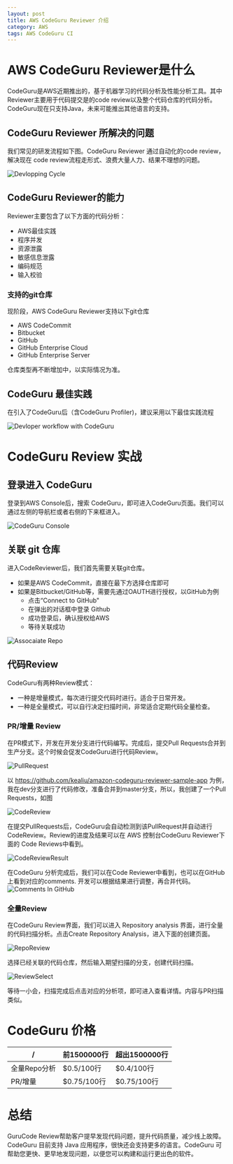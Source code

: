 ```yaml
---
layout: post
title: AWS CodeGuru Reviewer 介绍
category: AWS
tags: AWS CodeGuru CI
---
```


# AWS CodeGuru Reviewer是什么

CodeGuru是AWS近期推出的，基于机器学习的代码分析及性能分析工具。其中Reviewer主要用于代码提交是的code review以及整个代码仓库的代码分析。CodeGuru现在只支持Java，未来可能推出其他语言的支持。

## CodeGuru Reviewer 所解决的问题

我们常见的研发流程如下图。CodeGuru Reviewer 通过自动化的code review，解决现在 code review流程走形式、浪费大量人力、结果不理想的问题。

![Devlopping Cycle](https://d2908q01vomqb2.cloudfront.net/7719a1c782a1ba91c031a682a0a2f8658209adbf/2020/02/28/DevWorkflow.png)

## CodeGuru Reviewer的能力 
Reviewer主要包含了以下方面的代码分析：
- AWS最佳实践
- 程序并发
- 资源泄露
- 敏感信息泄露
- 编码规范
- 输入校验

### 支持的git仓库

现阶段，AWS CodeGuru Reviewer支持以下git仓库
- AWS CodeCommit
- Bitbucket
- GitHub
- GitHub Enterprise Cloud
- GitHub Enterprise Server

仓库类型再不断增加中，以实际情况为准。

## CodeGuru 最佳实践

在引入了CodeGuru后（含CodeGuru Profiler)，建议采用以下最佳实践流程

![Devloper workflow with CodeGuru](https://d2908q01vomqb2.cloudfront.net/7719a1c782a1ba91c031a682a0a2f8658209adbf/2020/02/28/bigPicture.png)

# CodeGuru Review 实战

## 登录进入 CodeGuru

登录到AWS Console后，搜索 CodeGuru，即可进入CodeGuru页面。我们可以通过左侧的导航栏或者右侧的下来框进入。

![CodeGuru Console](https://github.com/kealiu/kealiu.github.io/blob/master/images/2020-08-22-CodeGuru/ConsoleMain.JPG)

## 关联 git 仓库

进入CodeReviewer后，我们首先需要关联git仓库。 
- 如果是AWS CodeCommit，直接在最下方选择仓库即可
- 如果是Bitbucket/GitHub等，需要先通过OAUTH进行授权，以GitHub为例
    - 点击“Connect to GitHub"
    - 在弹出的对话框中登录 Github
    - 成功登录后，确认授权给AWS
    - 等待关联成功

![Assocaiate Repo](https://github.com/kealiu/kealiu.github.io/blob/master/images/2020-08-22-CodeGuru/associate_repo.JPG)


## 代码Review

CodeGuru有两种Review模式：
- 一种是增量模式，每次进行提交代码时进行。适合于日常开发。
- 一种是全量模式，可以自行决定扫描时间，非常适合定期代码全量检查。

### PR/增量 Review

在PR模式下，开发在开发分支进行代码编写。完成后，提交Pull Requests合并到生产分支。这个时候会促发CodeGuru进行代码Review。

![PullRequest](https://github.com/kealiu/kealiu.github.io/blob/master/images/2020-08-22-CodeGuru/PullRequests.JPG)


以 https://github.com/kealiu/amazon-codeguru-reviewer-sample-app 为例，我在dev分支进行了代码修改，准备合并到master分支，所以，我创建了一个Pull Requests，如图

![CodeReview](https://raw.githubusercontent.com/kealiu/kealiu.github.io/master/images/2020-08-22-CodeGuru/CodeReview.JPG)

在提交PullRequests后，CodeGuru会自动检测到该PullRequest并自动进行CodeReview。Review的进度及结果可以在 AWS 控制台CodeGuru Reviewer下面的 Code Reviews中看到。

![CodeReviewResult](https://github.com/kealiu/kealiu.github.io/blob/master/images/2020-08-22-CodeGuru/CodeReviewResult.JPG)

在CodeGuru 分析完成后，我们可以在Code Reviewer中看到，也可以在GitHub上看到对应的comments. 开发可以根据结果进行调整，再合并代码。
![Comments In GitHub](https://github.com/kealiu/kealiu.github.io/blob/master/images/2020-08-22-CodeGuru/comments.JPG)

### 全量Review

在CodeGuru Review界面，我们可以进入 Repository analysis 界面，进行全量的代码扫描分析。点击Create Repository Analysis，进入下面的创建页面。

![RepoReview](https://github.com/kealiu/kealiu.github.io/blob/master/images/2020-08-22-CodeGuru/code-repo.JPG)

选择已经关联的代码仓库，然后输入期望扫描的分支，创建代码扫描。

![ReviewSelect](https://github.com/kealiu/kealiu.github.io/blob/master/images/2020-08-22-CodeGuru/create_repo_review.JPG)

等待一小会，扫描完成后点击对应的分析项，即可进入查看详情。内容与PR扫描类似。

# CodeGuru 价格

 / | 前1500000行 | 超出1500000行
---|--- |---
全量Repo分析 | $0.5/100行 | $0.4/100行
PR/增量 | $0.75/100行 | $0.75/100行

# 总结

GuruCode Review帮助客户提早发现代码问题，提升代码质量，减少线上故障。CodeGuru 目前支持 Java 应用程序，很快还会支持更多的语言。CodeGuru 可帮助您更快、更早地发现问题，以便您可以构建和运行更出色的软件。

